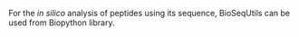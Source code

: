For the _in silico_ analysis of peptides using its sequence, BioSeqUtils can be used from Biopython library.
